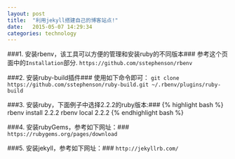 ```yaml
---
layout: post
title:  "利用jekyll搭建自己的博客站点!"
date:   2015-05-07 14:29:34
categories: technology
---
```


###1. 安装rbenv，该工具可以方便的管理和安装ruby的不同版本###
  参考这个页面中的`Installation`部分.
    `https://github.com/sstephenson/rbenv`
  
###2. 安装ruby-build插件###
  使用如下命令即可：
    `git clone https://github.com/sstephenson/ruby-build.git ~/.rbenv/plugins/ruby-build`
    
###3. 安装ruby，下面例子中选择2.2.2的ruby版本:###
  {% highlight bash %}
  rbenv install 2.2.2
  rbenv local 2.2.2
  {% endhighlight bash %}
  
###4. 安装rubyGems，参考如下网址：###
  `https://rubygems.org/pages/download`
  
###5. 安装jekyll，参考如下网址：###
  `http://jekyllrb.com/`
  
